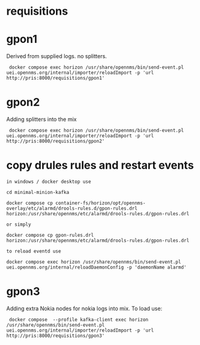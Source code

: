 # requisitions

# gpon1 
Derived from supplied logs.
no splitters.

```
 docker compose exec horizon /usr/share/opennms/bin/send-event.pl uei.opennms.org/internal/importer/reloadImport -p 'url http://pris:8000/requisitions/gpon1'
```


# gpon2
Adding splitters into the mix

```
 docker compose exec horizon /usr/share/opennms/bin/send-event.pl uei.opennms.org/internal/importer/reloadImport -p 'url http://pris:8000/requisitions/gpon2'
```

# copy drules rules and restart events

```
in windows / docker desktop use

cd minimal-minion-kafka

docker compose cp container-fs/horizon/opt/opennms-overlay/etc/alarmd/drools-rules.d/gpon-rules.drl horizon:/usr/share/opennms/etc/alarmd/drools-rules.d/gpon-rules.drl

or simply

docker compose cp gpon-rules.drl horizon:/usr/share/opennms/etc/alarmd/drools-rules.d/gpon-rules.drl

to reload eventd use

docker compose exec horizon /usr/share/opennms/bin/send-event.pl uei.opennms.org/internal/reloadDaemonConfig -p 'daemonName alarmd'

```


# gpon3
Adding extra Nokia nodes for nokia logs into mix.
To load use:

```
 docker compose  --profile kafka-client exec horizon /usr/share/opennms/bin/send-event.pl uei.opennms.org/internal/importer/reloadImport -p 'url http://pris:8000/requisitions/gpon3'

```
